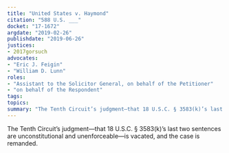 ```yaml
---
title: "United States v. Haymond"
citation: "588 U.S. ___"
docket: "17-1672"
argdate: "2019-02-26"
publishdate: "2019-06-26"
justices:
- 2017gorsuch
advocates:
- "Eric J. Feigin"
- "William D. Lunn"
roles:
- "Assistant to the Solicitor General, on behalf of the Petitioner"
- "on behalf of the Respondent"
tags:
topics:
summary: "The Tenth Circuit’s judgment—that 18 U.S.C. § 3583(k)’s last two sentences are unconstitutional and unenforceable—is vacated, and the case is remanded."
---
```

The Tenth Circuit’s judgment—that 18 U.S.C. § 3583(k)’s last two sentences are unconstitutional and unenforceable—is vacated, and the case is remanded.